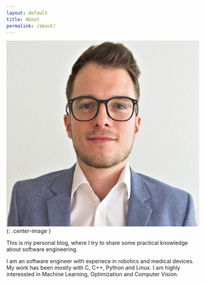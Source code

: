 ```yaml
---
layout: default
title: About
permalink: /about/
---
```


![Myself](/assets/images/about.jpg){: .center-image }

This is my personal blog, where I try to share some practical knowledge about
software engineering.

I am an software engineer with experiece in robotics and medical devices. My 
work has been mostly with C, C++, Python and Linux. I am highly interessted in
Machine Learning, Optimization and Computer Vision.


